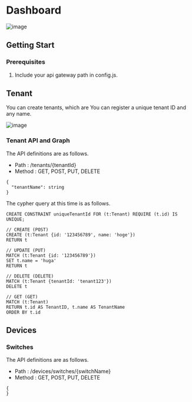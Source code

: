 # Dashboard

![image](https://github.com/user-attachments/assets/7d6cfddd-be88-436a-a41f-46615a95e091)

## Getting Start

### Prerequisites

1. Include your api gateway path in config.js.

## Tenant

You can create tenants, which are You can register a unique tenant ID and any name.

![image](https://github.com/user-attachments/assets/915079d7-58ab-49ab-8719-756704d03334)

### Tenant API and Graph 

The API definitions are as follows.

* Path : /tenants/{tenantId}
* Method : GET, POST, PUT, DELETE
```Body
{
  "tenantName": string
}
```

The cypher query at this time is as follows.

```
CREATE CONSTRAINT uniqueTenantId FOR (t:Tenant) REQUIRE (t.id) IS UNIQUE;
```

```CREATE(POST)
// CREATE (POST)
CREATE (t:Tenant {id: '123456789', name: 'hoge'})
RETURN t
```

```UPDATE(PUT)
// UPDATE (PUT)
MATCH (t:Tenant {id: '123456789'})
SET t.name = 'huga'
RETURN t
```

```DELETE(DELETE)
// DELETE (DELETE)
MATCH (t:Tenant {tenantId: 'tenant123'})
DELETE t
```

```GET(GET)
// GET (GET)
MATCH (t:Tenant)
RETURN t.id AS TenantID, t.name AS TenantName
ORDER BY t.id
```
## Devices

### Switches

The API definitions are as follows.

* Path : /devices/switches/{switchName}
* Method : GET, POST, PUT, DELETE
```Body
{
}
```


